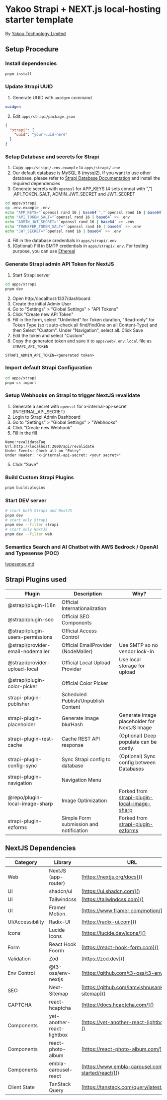 # Yakoo Strapi + NEXT.js local-hosting starter template

By [Yakoo Technology Limited](https://www.yakoo.com.hk)

## Setup Procedure

### Install dependencies

```bash
pnpm install
```

### Update Strapi UUID

1. Generate UUID with `uuidgen` command

```bash
uuidgen
```

2. Edit `apps/strapi/package.json`

```json
{
  "strapi": {
    "uuid": "your-uuid-here"
  }
}
```

### Setup Database and secrets for Strapi

1. Copy `apps/strapi/.env.example` to `apps/strapi/.env`
2. Our default database is MySQL 8 (mysql2). If you want to use other database, please refer to [Strapi Database Documentation](https://docs.strapi.io/dev-docs/configurations/database)
   and install the required dependencies
3. Generate secrets with `openssl` for APP_KEYS (4 sets concat with ",") ,API_TOKEN_SALT, ADMIN_JWT_SECRET and JWT_SECRET

```bash
cd apps/strapi
cp .env.example .env
echo "APP_KEYS="`openssl rand 16 | base64`","`openssl rand 16 | base64`","`openssl rand 16 | base64`","`openssl rand 16 | base64` >> .env
echo "API_TOKEN_SALT="`openssl rand 16 | base64` >> .env
echo "ADMIN_JWT_SECRET="`openssl rand 16 | base64` >> .env
echo "TRANSFER_TOKEN_SALT="`openssl rand 16 | base64` >> .env
echo "JWT_SECRET="`openssl rand 16 | base64` >> .env
```

4. Fill in the database credentials in `apps/strapi/.env`
5. (Optional) Fill in SMTP credentials in `apps/strapi/.env`. For testing purpose, you can use [Ethereal](https://ethereal.email/)

### Generate Strapi admin API Token for NextJS

1. Start Strapi server

```bash
cd apps/strapi
pnpm dev
```

2. Open http://localhost:1337/dashboard
3. Create the initial Admin User
4. Go to "Settings" > "Global Settings" > "API Tokens"
5. Click "Create new API Token"
6. Fill in the form, select "Unlimited" for Token duration, "Read-only" for Token Type (so it auto-check all find/findOne on all Content-Type) and then Select "Custom". Under "Navigation", select all. Click Save
7. Edit the token and select "Custom"
8. Copy the generated token and save it to `apps/web/.env.local` file as `STRAPI_API_TOKEN`

```env
STRAPI_ADMIN_API_TOKEN=<generated token>
```

### Import default Strapi Configuration

```bash
cd apps/strapi
pnpm cs import
```

### Setup Webhooks on Strapi to trigger NextJS revalidate

1. Generate a secret with `openssl` for x-internal-api-secret (INTERNAL_API_SECRET)
2. Login to Strapi Admin Dashboard
3. Go to "Settings" > "Global Settings" > "Webhooks"
4. Click "Create new Webhook"
5. Fill in the fill

```
Name:revalidateTag
Url:http://localhost:3000/api/revalidate
Under Events: Check all on "Entry"
Under Header: "x-internal-api-secret: <your secret>"
```

5. Click "Save"

### Build Custom Strapi Plugins

```bash
pnpm build:plugins
```

### Start DEV server

```bash
# start both Strapi and NextJS
pnpm dev
# start only Strapi
pnpm dev --filter strapi
# start only NextJS
pnpm dev --filter web
```

### Semantics Search and AI Chatbot with AWS Bedrock / OpenAI and Typesense (POC)

[typesense.md](./typesense.md)

## Strapi Plugins used

| Plugin                            | Description                             | Why?                                                                                                               |
| --------------------------------- | --------------------------------------- | ------------------------------------------------------------------------------------------------------------------ |
| @strapi/plugin-i18n               | Official Internationalization           |                                                                                                                    |
| @strapi/plugin-seo                | Official SEO Components                 |                                                                                                                    |
| @strapi/plugin-users-permissions  | Official Access Control                 |                                                                                                                    |
| @strapi/provider-email-nodemailer | Official EmailProvider (NodeMailer)     | Use SMTP so no vendor lock-in                                                                                      |
| @strapi/provider-upload-local     | Official Local Upload Provider          | Use local storage for upload                                                                                       |
| @strapi/plugin-color-picker       | Official Color Picker                   |                                                                                                                    |
| strapi-plugin-publisher           | Scheduled Publish/Unpublish Content     |                                                                                                                    |
| strapi-plugin-placeholder         | Generate image blurHash                 | Generate image placeholder for NextJS Image                                                                        |
| strapi-plugin-rest-cache          | Cache REST API response                 | (Optional) Deep populate can be costly.                                                                            |
| strapi-plugin-config-sync         | Sync Strapi config to database          | (Optional) Sync config between Databases                                                                           |
| strapi-plugin-navigation          | Navigation Menu                         |                                                                                                                    |
| @repo/plugin-local-image-sharp    | Image Optimization                      | Forked from [strapi-plugin-local-image-sharp](https://github.com/strapi-community/strapi-plugin-local-image-sharp) |
| strapi-plugin-ezforms             | Simple Form submission and notification | Forked from [strapi-plugin-ezforms](https://github.com/excl-networks/strapi-plugin-ezforms)                        |

## NextJS Dependencies

| Category         | Library                    | URL                                                   |
| ---------------- | -------------------------- | ----------------------------------------------------- |
| Web              | NextJS (app-router)        | [https://nextjs.org/docs]()                           |
| UI               | shadcn/ui                  | [https://ui.shadcn.com]()                             |
| UI               | Tailwindcss                | [https://tailwindcss.com]()                           |
| UI               | Framer Motion.             | [https://www.framer.com/motion/]()                    |
| UI/Accessibility | Radix-UI                   | [https://radix-ui.com]()                              |
| Icons            | Lucide Icons               | [https://lucide.dev/icons/]()                         |
| Form             | React Hook Foorm           | [https://react-hook-form.com]()                       |
| Validation       | Zod                        | [https://zod.dev]()                                   |
| Env Control      | @t3-oss/env-nextjs         | [https://github.com/t3-oss/t3-env]()                  |
| SEO              | Next-Sitemap               | [https://github.com/iamvishnusankar/next-sitemap]()   |
| CAPTCHA          | react-hcaptcha             | [https://docs.hcaptcha.com/]()                        |
| Components       | yet-another-react-lightbox | [https://yet-another-react-lightbox.com/]()           |
| Components       | react-photo-album          | [https://react-photo-album.com/]()                    |
| Components       | embla-carousel-react       | [https://www.embla-carousel.com/get-started/react/]() |
| Client State     | TanStack Query             | [https://tanstack.com/query/latest/]()                |
